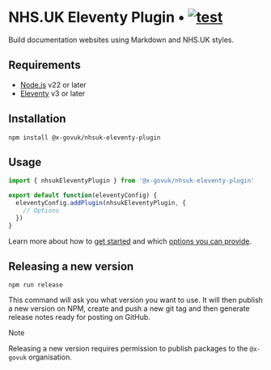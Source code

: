 # NHS.UK Eleventy Plugin • [![test](https://github.com/x-govuk/nhsuk-eleventy-plugin/actions/workflows/test.yml/badge.svg)](https://github.com/x-govuk/nhsuk-eleventy-plugin/actions/workflows/test.yml)

Build documentation websites using Markdown and NHS.UK styles.

## Requirements

- [Node.js](https://nodejs.org) v22 or later
- [Eleventy](https://www.11ty.dev) v3 or later

## Installation

`npm install @x-govuk/nhsuk-eleventy-plugin`

## Usage

```js
import { nhsukEleventyPlugin } from '@x-govuk/nhsuk-eleventy-plugin'

export default function(eleventyConfig) {
  eleventyConfig.addPlugin(nhsukEleventyPlugin, {
    // Options
  })
}
```

Learn more about how to [get started](https://nhsuk-eleventy-plugin.x-govuk.org/get-started/) and which [options you can provide](https://nhsuk-eleventy-plugin.x-govuk.org/get-started/options/).

## Releasing a new version

`npm run release`

This command will ask you what version you want to use. It will then publish a new version on NPM, create and push a new git tag and then generate release notes ready for posting on GitHub.

> [!NOTE]
> Releasing a new version requires permission to publish packages to the `@x-govuk` organisation.
